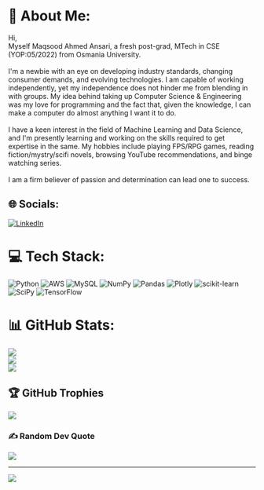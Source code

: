 # 💫 About Me:
Hi, <br>Myself Maqsood Ahmed Ansari, a fresh post-grad, MTech in CSE (YOP:05/2022) from Osmania University. <br><br>I'm a newbie with an eye on developing industry standards, changing consumer demands, and evolving technologies. I am capable of working independently, yet my independence does not hinder me from blending in with groups. My idea behind taking up Computer Science & Engineering was my love for programming and the fact that, given the knowledge, I can make a computer do almost anything I want it to do. <br><br>I have a keen interest in the field of Machine Learning and Data Science, and I'm presently learning and working on the skills required to get expertise in the same. My hobbies include playing FPS/RPG games, reading fiction/mystry/scifi novels, browsing YouTube recommendations, and binge watching series. <br><br>I am a firm believer of passion and determination can lead one to success.


## 🌐 Socials:
[![LinkedIn](https://img.shields.io/badge/LinkedIn-%230077B5.svg?logo=linkedin&logoColor=white)](https://linkedin.com/in/maqsood-ansari-575518103) 

# 💻 Tech Stack:
![Python](https://img.shields.io/badge/python-3670A0?style=for-the-badge&logo=python&logoColor=ffdd54) ![AWS](https://img.shields.io/badge/AWS-%23FF9900.svg?style=for-the-badge&logo=amazon-aws&logoColor=white) ![MySQL](https://img.shields.io/badge/mysql-%2300f.svg?style=for-the-badge&logo=mysql&logoColor=white) ![NumPy](https://img.shields.io/badge/numpy-%23013243.svg?style=for-the-badge&logo=numpy&logoColor=white) ![Pandas](https://img.shields.io/badge/pandas-%23150458.svg?style=for-the-badge&logo=pandas&logoColor=white) ![Plotly](https://img.shields.io/badge/Plotly-%233F4F75.svg?style=for-the-badge&logo=plotly&logoColor=white) ![scikit-learn](https://img.shields.io/badge/scikit--learn-%23F7931E.svg?style=for-the-badge&logo=scikit-learn&logoColor=white) ![SciPy](https://img.shields.io/badge/SciPy-%230C55A5.svg?style=for-the-badge&logo=scipy&logoColor=%white) ![TensorFlow](https://img.shields.io/badge/TensorFlow-%23FF6F00.svg?style=for-the-badge&logo=TensorFlow&logoColor=white)
# 📊 GitHub Stats:
![](https://github-readme-stats.vercel.app/api?username=MacAns-117&theme=dark&hide_border=false&include_all_commits=true&count_private=false)<br/>
![](https://github-readme-streak-stats.herokuapp.com/?user=MacAns-117&theme=dark&hide_border=false)<br/>
![](https://github-readme-stats.vercel.app/api/top-langs/?username=MacAns-117&theme=dark&hide_border=false&include_all_commits=true&count_private=false&layout=compact)

## 🏆 GitHub Trophies
![](https://github-profile-trophy.vercel.app/?username=MacAns-117&theme=radical&no-frame=false&no-bg=false&margin-w=4)

### ✍️ Random Dev Quote
![](https://quotes-github-readme.vercel.app/api?type=horizontal&theme=radical)

---
[![](https://visitcount.itsvg.in/api?id=MacAns-117&icon=0&color=0)](https://visitcount.itsvg.in)

<!-- Proudly created with GPRM ( https://gprm.itsvg.in ) -->
